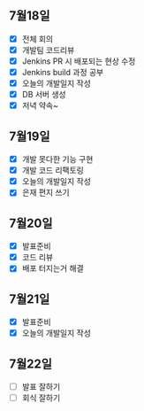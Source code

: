 ## 7월18일

- [x] 전체 회의
- [x] 개발팀 코드리뷰
- [x] Jenkins PR 시 배포되는 현상 수정
- [x] Jenkins build 과정 공부
- [x] 오늘의 개발일지 작성
- [x] DB 서버 생성
- [x] 저녁 약속~

## 7월19일

- [x] 개발 못다한 기능 구현
- [x] 개발 코드 리팩토링
- [x] 오늘의 개발일지 작성
- [x] 은재 편지 쓰기  

## 7월20일

- [x] 발표준비
- [x] 코드 리뷰
- [x] 배포 터지는거 해결

## 7월21일

- [x] 발표준비
- [x] 오늘의 개발일지 작성

## 7월22일
- [ ] 발표 잘하기
- [ ] 회식 잘하기
